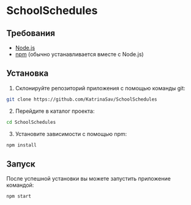 # SchoolSchedules

## Требования
+ [Node.js](https://nodejs.org/en)
+ [npm](https://www.npmjs.com/) (обычно устанавливается вместе с Node.js)


## Установка
1. Склонируйте репозиторий приложения с помощью команды git:
```bash
git clone https://github.com/KatrinaSav/SchoolSchedules
```

2. Перейдите в каталог проекта:
```bash
cd SchoolSchedules
```
3. Установите зависимости с помощью npm:
```bash
npm install
```

## Запуск

После успешной установки вы можете запустить приложение командой:
```bash
npm start
```

